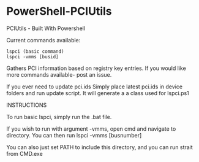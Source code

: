 # PowerShell-PCIUtils
PCIUtils - Built With Powershell

Current commands available:

```
lspci (basic command)
lspci -vmms [busid] 
```

Gathers PCI information based on registry key entries. If you would like more commands available- post an issue.

If you ever need to update pci.ids
Simply place latest pci.ids in device folders
and run update script. It will generate a
a class used for lspci.ps1

INSTRUCTIONS

To run basic lspci, simply run the .bat file.

If you wish to run with argument -vmms, open cmd and navigate
to directory. You can then run lspci -vmms [busnumber]

You can also just set PATH to include this directory, and you can run strait from CMD.exe